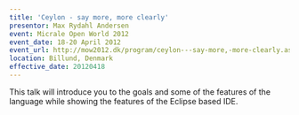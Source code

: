 ```yaml
---
title: 'Ceylon - say more, more clearly'
presentor: Max Rydahl Andersen
event: Micrale Open World 2012
event_date: 18-20 April 2012
event_url: http://mow2012.dk/program/ceylon---say-more,-more-clearly.aspx
location: Billund, Denmark
effective_date: 20120418
---
```

This talk will introduce you to the goals and some of the features of the language while showing the features of the Eclipse based IDE.
